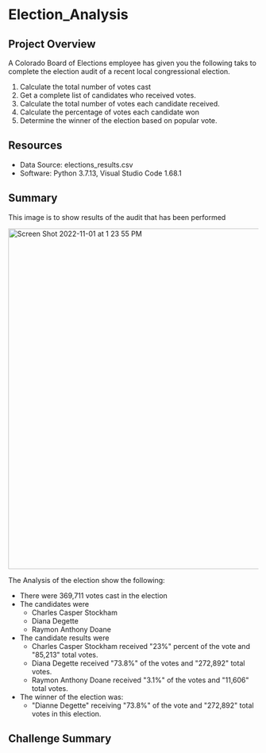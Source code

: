 # Election_Analysis

## Project Overview
A Colorado Board of Elections employee has given you the following taks to complete the election audit of a recent local congressional election.

1. Calculate the total number of votes cast
2. Get a complete list of candidates  who received votes.
3. Calculate the total number of votes each candidate received.
4. Calculate the percentage of votes each candidate won
5. Determine the winner of the election based on popular vote.

## Resources
- Data Source: elections_results.csv
- Software: Python 3.7.13, Visual Studio Code 1.68.1

## Summary

This image is to show results of the audit that has been performed

<img width="686" alt="Screen Shot 2022-11-01 at 1 23 55 PM" src="https://user-images.githubusercontent.com/114188120/199297897-c13bcac7-521f-4922-bb89-01745915bdd3.png">

The Analysis of the election show the following:
- There were 369,711 votes cast in the election
- The candidates were
    -   Charles Casper Stockham
    -   Diana Degette
    -   Raymon Anthony Doane
- The candidate results were
    -   Charles Casper Stockham received "23%" percent of the vote and "85,213" total votes.
    -   Diana Degette received "73.8%" of the votes and "272,892" total votes.
    -   Raymon Anthony Doane received "3.1%" of the votes and "11,606" total votes.
- The winner of the election was:
    -   "Dianne Degette" receiving "73.8%" of the vote and "272,892" total votes in this election.

## Challenge Summary

